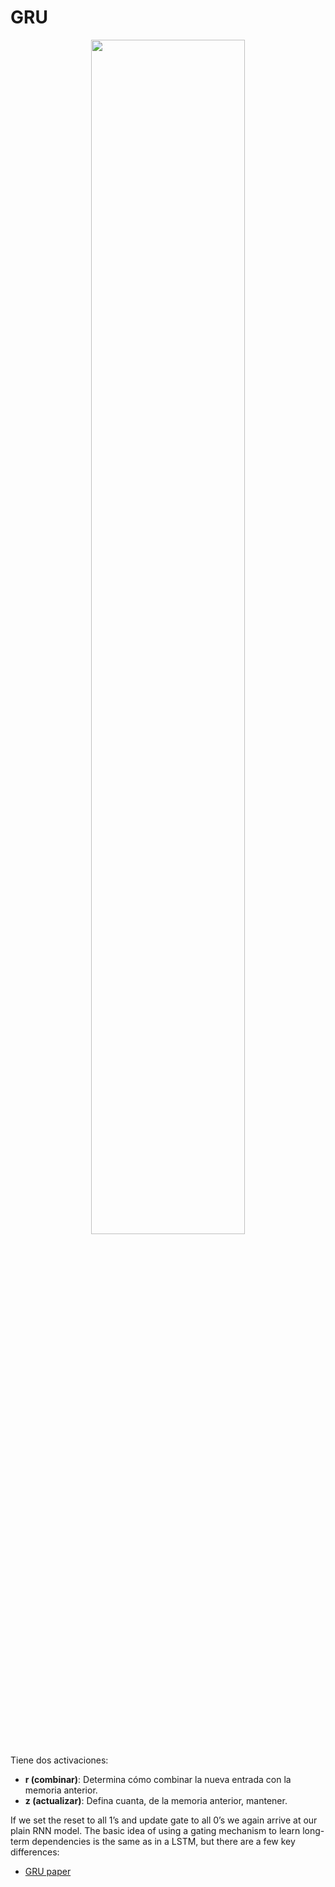 # GRU

<p align="center">
  <img width="70%" src="http://colah.github.io/posts/2015-08-Understanding-LSTMs/img/LSTM3-var-GRU.png" />
</p>

Tiene dos activaciones:
* **r (combinar)**: Determina cómo combinar la nueva entrada con la memoria anterior.
* **z (actualizar)**: Defina cuanta, de la memoria anterior, mantener.

If we set the reset to all 1’s and  update gate to all 0’s we again arrive at our plain RNN model. The basic idea of using a gating mechanism to learn long-term dependencies is the same as in a LSTM, but there are a few key differences:

- [GRU paper](https://arxiv.org/pdf/1412.3555.pdf)

